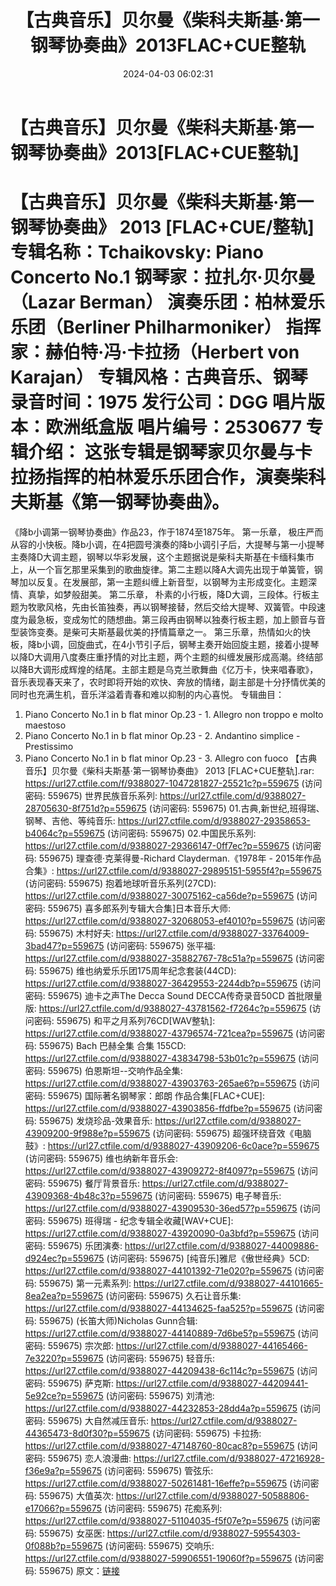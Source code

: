 ﻿---
title: 【古典音乐】贝尔曼《柴科夫斯基·第一钢琴协奏曲》2013FLAC+CUE整轨
date: 2024-04-03 06:02:31
categories: 古典音乐、新世纪、纯音雅乐
tags: 纯音雅乐
---
# 【古典音乐】贝尔曼《柴科夫斯基·第一钢琴协奏曲》2013[FLAC+CUE整轨]

【古典音乐】贝尔曼《柴科夫斯基·第一钢琴协奏曲》 2013
[FLAC+CUE/整轨]
专辑名称：Tchaikovsky: Piano Concerto No.1
钢琴家：拉扎尔·贝尔曼（Lazar Berman）
演奏乐团：柏林爱乐乐团（Berliner Philharmoniker）
指挥家：赫伯特·冯·卡拉扬（Herbert von Karajan）
专辑风格：古典音乐、钢琴
录音时间：1975
发行公司：DGG
唱片版本：欧洲纸盒版
唱片编号：2530677
专辑介绍：
这张专辑是钢琴家贝尔曼与卡拉扬指挥的柏林爱乐乐团合作，演奏柴科夫斯基《第一钢琴协奏曲》。
==========
《降b小调第一钢琴协奏曲》作品23，作于1874至1875年。
第一乐章，
极庄严而从容的小快板。降b小调，在4把圆号演奏的降b小调引子后，大提琴与第一小提琴主奏降D大调主题，钢琴以华彩发展，这个主题据说是柴科夫斯基在卡缅科集市上，从一个盲乞那里采集到的歌曲旋律。第二主题以降A大调先出现于单簧管，钢琴加以反复。在发展部，第一主题纠缠上新音型，以钢琴为主形成变化。主题深情、真挚，如梦般甜美。
第二乐章，
朴素的小行板，降D大调，三段体。行板主题为牧歌风格，先由长笛独奏，再以钢琴接替，然后交给大提琴、双簧管。中段速度为最急板，变成匆忙的随想曲。第三段再由钢琴以独奏行板主题，加上颤音与音型装饰变奏。是柴可夫斯基最优美的抒情篇章之一。
第三乐章，热情如火的快板，降b小调，回旋曲式，在4小节引子后，钢琴主奏开始回旋主题，接着小提琴以降D大调用八度奏庄重抒情的对比主题，两个主题的纠缠发展形成高潮。终结部以降B大调形成辉煌的结尾。主部主题是乌克兰歌舞曲《亿万卡，快来唱春歌》，音乐表现春天来了，农时即将开始的欢快、奔放的情绪，副主部是十分抒情优美的同时也充满生机，音乐洋溢着青春和难以抑制的内心喜悦。
专辑曲目：
01. Piano Concerto No.1 in b flat minor Op.23 - 1. Allegro non
troppo e molto maestoso
02. Piano Concerto No.1 in b flat minor Op.23 - 2. Andantino
simplice - Prestissimo
03. Piano Concerto No.1 in b flat minor Op.23 - 3. Allegro con
fuoco
【古典音乐】贝尔曼《柴科夫斯基·第一钢琴协奏曲》 2013 [FLAC+CUE整轨].rar: https://url27.ctfile.com/f/9388027-1047281827-25521c?p=559675
(访问密码: 559675)
世界民族音乐系列: https://url27.ctfile.com/d/9388027-28705630-8f751d?p=559675
(访问密码: 559675)
01.古典,新世纪,班得瑞、钢琴、吉他、等纯音乐: https://url27.ctfile.com/d/9388027-29358653-b4064c?p=559675
(访问密码: 559675)
02.中国民乐系列: https://url27.ctfile.com/d/9388027-29366147-0ff7ec?p=559675
(访问密码: 559675)
理查德·克莱得曼-Richard Clayderman.《1978年 - 2015年作品合集》: https://url27.ctfile.com/d/9388027-29895151-5955f4?p=559675
(访问密码: 559675)
抱着地球听音乐系列(27CD): https://url27.ctfile.com/d/9388027-30075162-ca56de?p=559675
(访问密码: 559675)
喜多郎系列专辑大合集]日本音乐大师: https://url27.ctfile.com/d/9388027-32068053-ef4010?p=559675
(访问密码: 559675)
木村好夫: https://url27.ctfile.com/d/9388027-33764009-3bad47?p=559675
(访问密码: 559675)
张平福: https://url27.ctfile.com/d/9388027-35882767-78c51a?p=559675
(访问密码: 559675)
维也纳爱乐乐团175周年纪念套装(44CD): https://url27.ctfile.com/d/9388027-36429553-2244db?p=559675
(访问密码: 559675)
迪卡之声The Decca Sound DECCA传奇录音50CD 首批限量版: https://url27.ctfile.com/d/9388027-43781562-f7264c?p=559675
(访问密码: 559675)
和平之月系列76CD[WAV整轨]: https://url27.ctfile.com/d/9388027-43796574-721cea?p=559675
(访问密码: 559675)
Bach 巴赫全集 合集 155CD: https://url27.ctfile.com/d/9388027-43834798-53b01c?p=559675
(访问密码: 559675)
伯恩斯坦--交响作品全集: https://url27.ctfile.com/d/9388027-43903763-265ae6?p=559675
(访问密码: 559675)
国际著名钢琴家：郎朗 作品合集[FLAC+CUE]: https://url27.ctfile.com/d/9388027-43903856-ffdfbe?p=559675
(访问密码: 559675)
发烧珍品-效果音乐: https://url27.ctfile.com/d/9388027-43909200-9f988e?p=559675
(访问密码: 559675)
超强环绕音效《电脑鼓》: https://url27.ctfile.com/d/9388027-43909206-6c0ace?p=559675
(访问密码: 559675)
维也纳新年音乐会: https://url27.ctfile.com/d/9388027-43909272-8f4097?p=559675
(访问密码: 559675)
餐厅背景音乐: https://url27.ctfile.com/d/9388027-43909368-4b48c3?p=559675
(访问密码: 559675)
电子琴音乐: https://url27.ctfile.com/d/9388027-43909530-36ed57?p=559675
(访问密码: 559675)
班得瑞 - 纪念专辑全收藏[WAV+CUE]: https://url27.ctfile.com/d/9388027-43920090-0a3bfd?p=559675
(访问密码: 559675)
乐团演奏: https://url27.ctfile.com/d/9388027-44009886-d924ec?p=559675
(访问密码: 559675)
[纯音乐]雅尼《傲世经典》5CD: https://url27.ctfile.com/d/9388027-44101392-71e020?p=559675
(访问密码: 559675)
第一元素系列: https://url27.ctfile.com/d/9388027-44101665-8ea2ea?p=559675
(访问密码: 559675)
久石让音乐集: https://url27.ctfile.com/d/9388027-44134625-faa525?p=559675
(访问密码: 559675)
(长笛大师)Nicholas Gunn合辑: https://url27.ctfile.com/d/9388027-44140889-7d6be5?p=559675
(访问密码: 559675)
宗次郎: https://url27.ctfile.com/d/9388027-44165466-7e3220?p=559675
(访问密码: 559675)
轻音乐: https://url27.ctfile.com/d/9388027-44209438-6c114c?p=559675
(访问密码: 559675)
萨克斯: https://url27.ctfile.com/d/9388027-44209441-5e92ce?p=559675
(访问密码: 559675)
刘清池: https://url27.ctfile.com/d/9388027-44232853-28dd4a?p=559675
(访问密码: 559675)
大自然减压音乐: https://url27.ctfile.com/d/9388027-44365473-8d0f30?p=559675
(访问密码: 559675)
卡拉扬: https://url27.ctfile.com/d/9388027-47148760-80cac8?p=559675
(访问密码: 559675)
恋人浪漫曲: https://url27.ctfile.com/d/9388027-47216928-f36e9a?p=559675
(访问密码: 559675)
管弦乐: https://url27.ctfile.com/d/9388027-50261481-16effe?p=559675
(访问密码: 559675)
大值英次: https://url27.ctfile.com/d/9388027-50588806-e17066?p=559675
(访问密码: 559675)
花痴系列: https://url27.ctfile.com/d/9388027-51104035-f5f07e?p=559675
(访问密码: 559675)
女巫医: https://url27.ctfile.com/d/9388027-59554303-0f088b?p=559675
(访问密码: 559675)
交响乐: https://url27.ctfile.com/d/9388027-59906551-19060f?p=559675
(访问密码: 559675)
原文：[链接](https://blog.sina.com.cn/s/blog_1647c7e76010314ys.html)